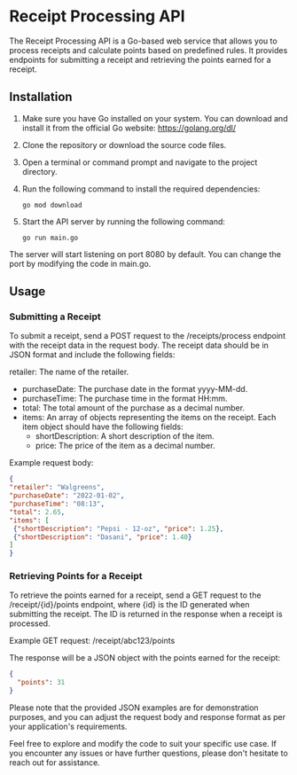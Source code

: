 # Receipt Processing API

The Receipt Processing API is a Go-based web service that allows you to process receipts and calculate points based on predefined rules. It provides endpoints for submitting a receipt and retrieving the points earned for a receipt.

## Installation

1. Make sure you have Go installed on your system. You can download and install it from the official Go website: https://golang.org/dl/

2. Clone the repository or download the source code files.

3. Open a terminal or command prompt and navigate to the project directory.

4. Run the following command to install the required dependencies:
   ```shell
   go mod download

1. Start the API server by running the following command:
   ```shell
   go run main.go

The server will start listening on port 8080 by default. You can change the port by modifying the code in main.go.

## Usage

### Submitting a Receipt

To submit a receipt, send a POST request to the /receipts/process endpoint with the receipt data in the request body. The receipt data should be in JSON format and include the following fields:

retailer: The name of the retailer.
* purchaseDate: The purchase date in the format yyyy-MM-dd.
* purchaseTime: The purchase time in the format HH:mm.
* total: The total amount of the purchase as a decimal number.
* items: An array of objects representing the items on the receipt. Each item object should have the following fields:
   * shortDescription: A short description of the item.
   * price: The price of the item as a decimal number.

Example request body:
   ```json
   {
  "retailer": "Walgreens",
  "purchaseDate": "2022-01-02",
  "purchaseTime": "08:13",
  "total": 2.65,
  "items": [
    {"shortDescription": "Pepsi - 12-oz", "price": 1.25},
    {"shortDescription": "Dasani", "price": 1.40}
  ]
}
```

### Retrieving Points for a Receipt

To retrieve the points earned for a receipt, send a GET request to the /receipt/{id}/points endpoint, where {id} is the ID generated when submitting the receipt. The ID is returned in the response when a receipt is processed.

Example GET request: /receipt/abc123/points

The response will be a JSON object with the points earned for the receipt:
```json
{
  "points": 31
}
```

Please note that the provided JSON examples are for demonstration purposes, and you can adjust the request body and response format as per your application's requirements.

Feel free to explore and modify the code to suit your specific use case. If you encounter any issues or have further questions, please don't hesitate to reach out for assistance.
